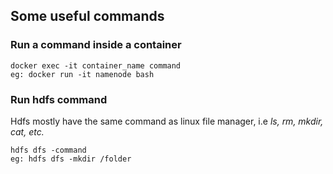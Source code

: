 
## Some useful commands

### Run a command inside a container

```
docker exec -it container_name command
eg: docker run -it namenode bash 
```

### Run hdfs command
Hdfs mostly have the same command as linux file manager, i.e *ls, rm, mkdir, cat, etc.*

```
hdfs dfs -command
eg: hdfs dfs -mkdir /folder
```
